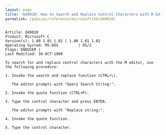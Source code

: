 ```yaml
---
layout: page
title: "Q49010: How to Search and Replace Control Characters with M Editor"
permalink: /pubs/pc/reference/microsoft/kb/Q49010/
---
```


	Article: Q49010
	Product: Microsoft C
	Version(s): 1.00 1.01 1.02 | 1.00 1.01 1.02
	Operating System: MS-DOS         | OS/2
	Flags: ENDUSER |
	Last Modified: 10-OCT-1989
	
	To search for and replace control characters with the M editor, use
	the following procedure:
	
	1. Invoke the search and replace function (CTRL+\).
	
	   The editor prompts with "Query Search String:".
	
	2. Invoke the quote function (CTRL+P).
	
	3. Type the control character and press ENTER.
	
	   The editor prompts with "Replace string:".
	
	4. Invoke the quote function.
	
	5. Type the control character.

